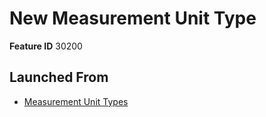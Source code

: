 # New Measurement Unit Type

**Feature ID** 30200

## Launched From

- [Measurement Unit Types](Measurement%20Unit%20Types.md)












































































